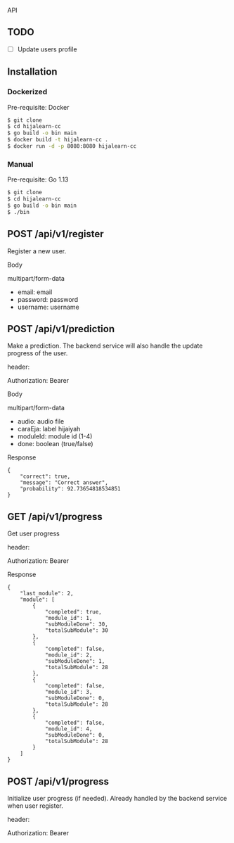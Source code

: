 API

TODO
---
- [ ] Update users profile

Installation
---
### Dockerized
Pre-requisite: Docker

```bash
$ git clone
$ cd hijalearn-cc
$ go build -o bin main
$ docker build -t hijalearn-cc .
$ docker run -d -p 8080:8080 hijalearn-cc
```

### Manual
Pre-requisite: Go 1.13

```bash
$ git clone
$ cd hijalearn-cc
$ go build -o bin main
$ ./bin
```

POST /api/v1/register
---
Register a new user.

Body

multipart/form-data
- email: email
- password: password
- username: username


POST /api/v1/prediction
---
Make a prediction. The backend service will also handle the update progress of the user.

header:

Authorization: Bearer <token>

Body

multipart/form-data
- audio: audio file
- caraEja: label hijaiyah
- moduleId: module id (1-4)
- done: boolean (true/false)

Response
```
{
	"correct": true,
	"message": "Correct answer",
	"probability": 92.73654818534851
}
```

GET /api/v1/progress
---
Get user progress

header:

Authorization: Bearer <token>

Response
```
{
	"last_module": 2,
	"module": [
		{
			"completed": true,
			"module_id": 1,
			"subModuleDone": 30,
			"totalSubModule": 30
		},
		{
			"completed": false,
			"module_id": 2,
			"subModuleDone": 1,
			"totalSubModule": 28
		},
		{
			"completed": false,
			"module_id": 3,
			"subModuleDone": 0,
			"totalSubModule": 28
		},
		{
			"completed": false,
			"module_id": 4,
			"subModuleDone": 0,
			"totalSubModule": 28
		}
	]
}
```

POST /api/v1/progress
---
Initialize user progress (if needed). Already handled by the backend service when user register.

header:

Authorization: Bearer <token>

